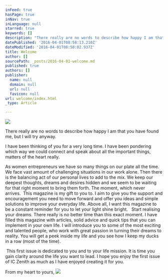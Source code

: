 ```yaml
---
inFeed: true
hasPage: true
inNav: true
inLanguage: null
starred: true
keywords: []
description: "There really are no words to describe how happy I am that you have found me, but I will try anyway. \n"
datePublished: '2016-04-01T08:58:13.210Z'
dateModified: '2016-04-01T08:58:02.937Z'
title: Welcome
author: []
sourcePath: _posts/2016-04-01-welcome.md
published: true
authors: []
publisher:
  name: null
  domain: null
  url: null
  favicon: null
url: welcome/index.html
_type: Article

---
```

![](https://the-grid-user-content.s3-us-west-2.amazonaws.com/8bfc615c-081b-4c0d-957e-b633d6de492c.jpg)

There really are no words to describe how happy I am that you have found me, but I will try anyway. 

I have been thinking of you for a very long time. I have been pondering which way we could connect and speak about all the important things, matters of the heart really.  

As women entrepreneurs we have so many things on our plate all the time. We face vast amount of challenging situations in our work alone. Then there is the balancing act of our personal lives to add to the mix. We keep our deepest thoughts, dreams and desires hidden and we seem to be waiting for that right moment to bring them forth. The moment, which never arrives.  This magazine is my gift to you to. I aim to give you the support and encouragement you need to move forward and offer you ideas and simple solutions to improve your everyday life. Above all, I want this magazine to be a constant reminder for you to let your light shine bright.   Start realising your dreams. There really is no better time than this exact moment. I have filled this magazine with articles, solid advice and quick tips that you can implement in your own life. I will introduce you to some of the most exciting and talented people, who work with great passion in turning their dreams to reality. You will get a peek inside my life and you see how I keep my ducks in a row (most of the time). 

 This first issue is dedicated to you and to your life mission. It is time you gain clarity around the life you want to lead. I hope you enjoy the first issue of IC Zenith as much as I have enjoyed creating it for you. 

From my heart to yours,
![](https://the-grid-user-content.s3-us-west-2.amazonaws.com/da24cd3e-df21-412c-9fbb-fe41e5ff1b83.png)